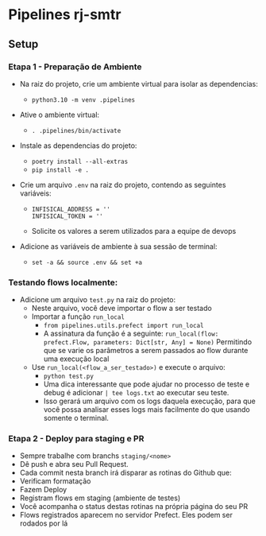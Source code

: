 # Pipelines rj-smtr


## Setup

### Etapa 1 - Preparação de Ambiente

- Na raiz do projeto, crie um ambiente virtual para isolar as dependencias:
    - `python3.10 -m venv .pipelines`

- Ative o ambiente virtual:
    - `. .pipelines/bin/activate`

- Instale as dependencias do projeto:
    - `poetry install --all-extras`
    - `pip install -e .`

- Crie um arquivo `.env` na raiz do projeto, contendo as seguintes variáveis:
    - ```
      INFISICAL_ADDRESS = ''
      INFISICAL_TOKEN = ''

    - Solicite os valores a serem utilizados para a equipe de devops

- Adicione as variáveis de ambiente à sua sessão de terminal:
    - `set -a && source .env && set +a`

### Testando flows localmente:

- Adicione um arquivo `test.py` na raiz do projeto:
    - Neste arquivo, você deve importar o flow a ser testado
    - Importar a função `run_local` 
        - `from pipelines.utils.prefect import run_local`
        - A assinatura da função é a seguinte:
            `run_local(flow: prefect.Flow, parameters: Dict[str, Any] = None)`
            Permitindo que se varie os parâmetros a serem passados ao flow durante
            uma execução local
    - Use `run_local(<flow_a_ser_testado>)` e execute o arquivo:
        - `python test.py`
        - Uma dica interessante que pode ajudar no processo de teste e debug é adicionar 
            `| tee logs.txt`
          ao executar seu teste.
        - Isso gerará um arquivo com os logs daquela execução, para que você possa
        analisar esses logs mais facilmente do que usando somente o terminal.
 
### Etapa 2 - Deploy para staging e PR

- Sempre trabalhe com branchs `staging/<nome>`
- Dê push e abra seu Pull Request.
- Cada commit nesta branch irá disparar as rotinas do Github que:
- Verificam formatação
- Fazem Deploy
- Registram flows em staging (ambiente de testes)
- Você acompanha o status destas rotinas na própria página do seu PR
- Flows registrados aparecem no servidor Prefect. Eles podem ser rodados por lá
